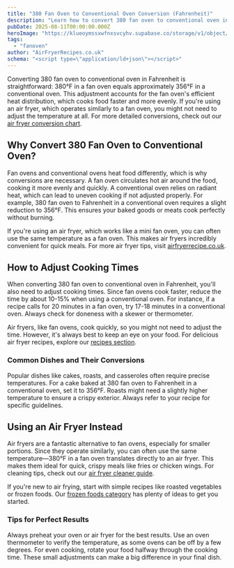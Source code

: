 ```yaml
---
title: "380 Fan Oven to Conventional Oven Conversion (Fahrenheit)"
description: "Learn how to convert 380 fan oven to conventional oven in Fahrenheit with our easy guide. Perfect for baking and air frying conversions."
pubDate: 2025-08-11T00:00:00.000Z
heroImage: "https://klueoymssxwfnxsvcyhv.supabase.co/storage/v1/object/public/md/380-fan-oven-to-conventional-oven-conversion-fahrenheit-722010a2.png"
tags:
  - "fanoven"
author: "AirFryerRecipes.co.uk"
schema: "<script type=\"application/ld+json\"></script>"
---
```


<p>Converting 380 fan oven to conventional oven in Fahrenheit is straightforward: 380°F in a fan oven equals approximately 356°F in a conventional oven. This adjustment accounts for the fan oven's efficient heat distribution, which cooks food faster and more evenly. If you're using an air fryer, which operates similarly to a fan oven, you might not need to adjust the temperature at all. For more detailed conversions, check out our <a href=https://www.airfryerrecipe.co.uk/air-fryer-conversion-chart>air fryer conversion chart</a>.</p>

<h2>Why Convert 380 Fan Oven to Conventional Oven?</h2>
<p>Fan ovens and conventional ovens heat food differently, which is why conversions are necessary. A fan oven circulates hot air around the food, cooking it more evenly and quickly. A conventional oven relies on radiant heat, which can lead to uneven cooking if not adjusted properly. For example, 380 fan oven to Fahrenheit in a conventional oven requires a slight reduction to 356°F. This ensures your baked goods or meats cook perfectly without burning.</p>
<p>If you're using an air fryer, which works like a mini fan oven, you can often use the same temperature as a fan oven. This makes air fryers incredibly convenient for quick meals. For more air fryer tips, visit <a href=https://www.airfryerrecipe.co.uk>airfryerrecipe.co.uk</a>.</p>

<h2>How to Adjust Cooking Times</h2>
<p>When converting 380 fan oven to conventional oven in Fahrenheit, you'll also need to adjust cooking times. Since fan ovens cook faster, reduce the time by about 10-15% when using a conventional oven. For instance, if a recipe calls for 20 minutes in a fan oven, try 17-18 minutes in a conventional oven. Always check for doneness with a skewer or thermometer.</p>
<p>Air fryers, like fan ovens, cook quickly, so you might not need to adjust the time. However, it's always best to keep an eye on your food. For delicious air fryer recipes, explore our <a href=https://www.airfryerrecipe.co.uk/recipes>recipes section</a>.</p>

<h3>Common Dishes and Their Conversions</h3>
<p>Popular dishes like cakes, roasts, and casseroles often require precise temperatures. For a cake baked at 380 fan oven to Fahrenheit in a conventional oven, set it to 356°F. Roasts might need a slightly higher temperature to ensure a crispy exterior. Always refer to your recipe for specific guidelines.</p>

<h2>Using an Air Fryer Instead</h2>
<p>Air fryers are a fantastic alternative to fan ovens, especially for smaller portions. Since they operate similarly, you can often use the same temperature—380°F in a fan oven translates directly to an air fryer. This makes them ideal for quick, crispy meals like fries or chicken wings. For cleaning tips, check out our <a href=https://www.airfryerrecipe.co.uk/air-fryer-cleaner>air fryer cleaner guide</a>.</p>
<p>If you're new to air frying, start with simple recipes like roasted vegetables or frozen foods. Our <a href=https://www.airfryerrecipe.co.uk/recipe-category/frozen-foods>frozen foods category</a> has plenty of ideas to get you started.</p>

<h3>Tips for Perfect Results</h3>
<p>Always preheat your oven or air fryer for the best results. Use an oven thermometer to verify the temperature, as some ovens can be off by a few degrees. For even cooking, rotate your food halfway through the cooking time. These small adjustments can make a big difference in your final dish.</p>